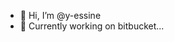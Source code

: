 - 👋 Hi, I’m @y-essine
- 🌱 Currently working on bitbucket...

<!---
y-essine/y-essine is a ✨ special ✨ repository because its `README.md` (this file) appears on your GitHub profile.
You can click the Preview link to take a look at your changes.
--->
